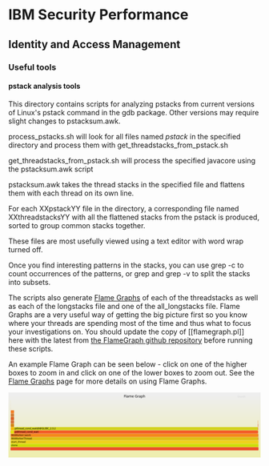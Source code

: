 # IBM Security Performance

## Identity and Access Management

### Useful tools

#### pstack analysis tools

This directory contains scripts for analyzing pstacks from current versions of Linux's pstack command in the gdb package.
Other versions may require slight changes to pstacksum.awk.

process_pstacks.sh will look for all files named *pstack* in the specified directory and process them with get_threadstacks_from_pstack.sh

get_threadstacks_from_pstack.sh will process the specified javacore using the pstacksum.awk script

pstacksum.awk takes the thread stacks in the specified file and flattens them with each thread on its own line.

For each XXpstackYY file in the directory, a corresponding file named XXthreadstacksYY with all the flattened stacks from the pstack is produced, sorted to group common stacks together.

These files are most usefully viewed using a text editor with word wrap turned off.

Once you find interesting patterns in the stacks, you can use grep -c to count occurrences of the patterns, or grep and grep -v to split the stacks into subsets.

The scripts also generate [Flame Graphs](http://www.brendangregg.com/FlameGraphs/cpuflamegraphs.html) of each of the threadstacks as well as 
each of the longstacks file and one of the all_longstacks file.  Flame Graphs are a very useful way of getting the big picture first so you know
where your threads are spending most of the time and thus what to focus your investigations on.  You should update the copy of [[flamegraph.pl]] 
here with the latest from [the FlameGraph github repository](https://github.com/brendangregg/FlameGraph) before running these scripts.

An example Flame Graph can be seen below - click on one of the higher boxes to zoom in and click on one of the lower boxes
to zoom out.  See the [Flame Graphs](http://www.brendangregg.com/FlameGraphs/cpuflamegraphs.html) page for more details on using Flame Graphs.

![9055.threadstacks.1.svg](https://github.com/IBM-Security/performance/blob/master/IAM/tools/pstacks/examples/9055.threadstacks.1.svg)
